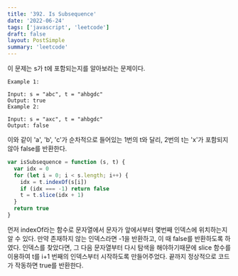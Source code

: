 ```yaml
---
title: '392. Is Subsequence'
date: '2022-06-24'
tags: ['javascript', 'leetcode']
draft: false
layout: PostSimple
summary: 'leetcode'
---
```


이 문제는 s가 t에 포함되는지를 알아보라는 문제이다.

```
Example 1:

Input: s = "abc", t = "ahbgdc"
Output: true
Example 2:

Input: s = "axc", t = "ahbgdc"
Output: false
```

이와 같이 'a', 'b', 'c'가 순차적으로 들어있는 1번의 t와 달리, 2번의 t는 'x'가 포함되지않아 false를 반환한다.

```javascript
var isSubsequence = function (s, t) {
  var idx = 0
  for (let i = 0; i < s.length; i++) {
    idx = t.indexOf(s[i])
    if (idx === -1) return false
    t = t.slice(idx + 1)
  }
  return true
}
```

먼저 indexOf라는 함수로 문자열에서 문자가 앞에서부터 몇번째 인덱스에 위치하는지 알 수 있다. 만약 존재하지 않는 인덱스라면 -1을 반환하고, 이 때 false를 반환하도록 하였다. 인덱스를 찾았다면, 그 다음 문자열부터 다시 탐색을 해야하기때문에 slice 함수를 이용하여 t를 i+1 번째의 인덱스부터 시작하도록 만들어주었다. 끝까지 정상적으로 코드가 작동하면 true를 반환한다.
